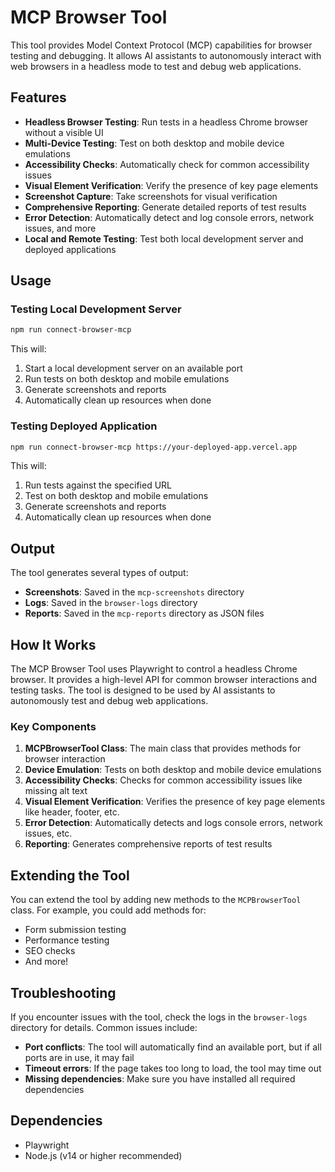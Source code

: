 # MCP Browser Tool

This tool provides Model Context Protocol (MCP) capabilities for browser testing and debugging. It allows AI assistants to autonomously interact with web browsers in a headless mode to test and debug web applications.

## Features

- **Headless Browser Testing**: Run tests in a headless Chrome browser without a visible UI
- **Multi-Device Testing**: Test on both desktop and mobile device emulations
- **Accessibility Checks**: Automatically check for common accessibility issues
- **Visual Element Verification**: Verify the presence of key page elements
- **Screenshot Capture**: Take screenshots for visual verification
- **Comprehensive Reporting**: Generate detailed reports of test results
- **Error Detection**: Automatically detect and log console errors, network issues, and more
- **Local and Remote Testing**: Test both local development server and deployed applications

## Usage

### Testing Local Development Server

```bash
npm run connect-browser-mcp
```

This will:
1. Start a local development server on an available port
2. Run tests on both desktop and mobile emulations
3. Generate screenshots and reports
4. Automatically clean up resources when done

### Testing Deployed Application

```bash
npm run connect-browser-mcp https://your-deployed-app.vercel.app
```

This will:
1. Run tests against the specified URL
2. Test on both desktop and mobile emulations
3. Generate screenshots and reports
4. Automatically clean up resources when done

## Output

The tool generates several types of output:

- **Screenshots**: Saved in the `mcp-screenshots` directory
- **Logs**: Saved in the `browser-logs` directory
- **Reports**: Saved in the `mcp-reports` directory as JSON files

## How It Works

The MCP Browser Tool uses Playwright to control a headless Chrome browser. It provides a high-level API for common browser interactions and testing tasks. The tool is designed to be used by AI assistants to autonomously test and debug web applications.

### Key Components

1. **MCPBrowserTool Class**: The main class that provides methods for browser interaction
2. **Device Emulation**: Tests on both desktop and mobile device emulations
3. **Accessibility Checks**: Checks for common accessibility issues like missing alt text
4. **Visual Element Verification**: Verifies the presence of key page elements like header, footer, etc.
5. **Error Detection**: Automatically detects and logs console errors, network issues, etc.
6. **Reporting**: Generates comprehensive reports of test results

## Extending the Tool

You can extend the tool by adding new methods to the `MCPBrowserTool` class. For example, you could add methods for:

- Form submission testing
- Performance testing
- SEO checks
- And more!

## Troubleshooting

If you encounter issues with the tool, check the logs in the `browser-logs` directory for details. Common issues include:

- **Port conflicts**: The tool will automatically find an available port, but if all ports are in use, it may fail
- **Timeout errors**: If the page takes too long to load, the tool may time out
- **Missing dependencies**: Make sure you have installed all required dependencies

## Dependencies

- Playwright
- Node.js (v14 or higher recommended)
